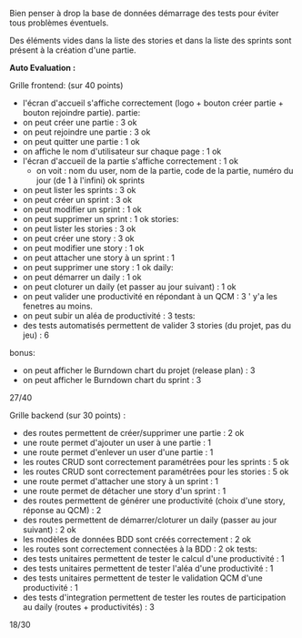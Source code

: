 Bien penser à drop la base de données démarrage des tests pour éviter tous problèmes éventuels.

Des éléments vides dans la liste des stories et dans la liste des sprints sont présent à la création d'une partie.

**Auto Evaluation :**

Grille frontend: (sur 40 points)

- l'écran d'accueil s'affiche correctement (logo + bouton créer partie + bouton rejoindre partie).
  partie:
- on peut créer une partie : 3 ok
- on peut rejoindre une partie : 3 ok
- on peut quitter une partie : 1 ok
- on affiche le nom d'utilisateur sur chaque page : 1 ok
- l'écran d'accueil de la partie s'affiche correctement : 1 ok
  - on voit : nom du user, nom de la partie, code de la partie, numéro du jour (de 1 à l'infini) ok
    sprints
- on peut lister les sprints : 3 ok
- on peut créer un sprint : 3 ok
- on peut modifier un sprint : 1 ok
- on peut supprimer un sprint : 1 ok
  stories:
- on peut lister les stories : 3 ok
- on peut créer une story : 3 ok
- on peut modifier une story : 1 ok
- on peut attacher une story à un sprint : 1
- on peut supprimer une story : 1 ok
  daily:
- on peut démarrer un daily : 1 ok
- on peut cloturer un daily (et passer au jour suivant) : 1 ok
- on peut valider une productivité en répondant à un QCM : 3 ' y'a les fenetres au moins.
- on peut subir un aléa de productivité : 3
  tests:
- des tests automatisés permettent de valider 3 stories (du projet, pas du jeu) : 6

bonus:

- on peut afficher le Burndown chart du projet (release plan) : 3
- on peut afficher le Burndown chart du sprint : 3

27/40

Grille backend (sur 30 points) :

- des routes permettent de créer/supprimer une partie : 2 ok
- une route permet d'ajouter un user à une partie : 1
- une route permet d'enlever un user d'une partie : 1
- les routes CRUD sont correctement paramétrées pour les sprints : 5 ok
- les routes CRUD sont correctement paramétrées pour les stories : 5 ok
- une route permet d'attacher une story à un sprint : 1
- une route permet de détacher une story d'un sprint : 1
- des routes permettent de générer une productivité (choix d'une story, réponse au QCM) : 2
- des routes permettent de démarrer/cloturer un daily (passer au jour suivant) : 2 ok
- les modèles de données BDD sont créés correctement : 2 ok
- les routes sont correctement connectées à la BDD : 2 ok
  tests:
- des tests unitaires permettent de tester le calcul d'une productivité : 1
- des tests unitaires permettent de tester l'aléa d'une productivité : 1
- des tests unitaires permettent de tester le validation QCM d'une productivité : 1
- des tests d'integration permettent de tester les routes de participation au daily (routes + productivités) : 3

18/30
